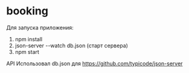 # booking
Для запуска приложения:
1) npm install
2) json-server --watch db.json (старт сервера)
3) npm start

API
Использовал db.json для https://github.com/typicode/json-server
